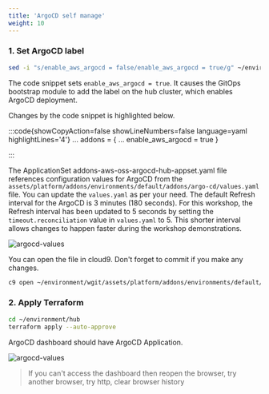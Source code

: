 ```yaml
---
title: 'ArgoCD self manage'
weight: 10
---
```


### 1. Set ArgoCD label

```bash
sed -i "s/enable_aws_argocd = false/enable_aws_argocd = true/g" ~/environment/terraform.tfvars
```
The code snippet sets `enable_aws_argocd = true`. It causes the GitOps bootstrap module to add the label on the hub cluster, which enables ArgoCD deployment.

Changes by the code snippet is highlighted below.

:::code{showCopyAction=false showLineNumbers=false language=yaml highlightLines='4'}
...
addons = {
    ...
    enable_aws_argocd = true
}

:::

The ApplicationSet addons-aws-oss-argocd-hub-appset.yaml file references configuration values for ArgoCD from the `assets/platform/addons/environments/default/addons/argo-cd/values.yaml` file. You can update the `values.yaml` as per your need. The default Refresh interval for the ArgoCD is 3 minutes (180 seconds). For this workshop, the Refresh interval has been updated to 5 seconds by setting the `timeout.reconciliation` value in `values.yaml` to 5. This shorter interval allows changes to happen faster during the workshop demonstrations.

![argocd-values](/static/images/argocd-values.png)

You can open the file in cloud9. Don't forget to commit if you make any changes.

```bash
c9 open ~/environment/wgit/assets/platform/addons/environments/default/addons/argo-cd/values.yaml
```

### 2. Apply Terraform

```bash
cd ~/environment/hub
terraform apply --auto-approve
```

ArgoCD dashboard should have ArgoCD Application.

![argocd-values](/static/images/argocd-selfmanage.png)

> If you can't access the dashboard then reopen the browser, try another browser, try http, clear browser history 

